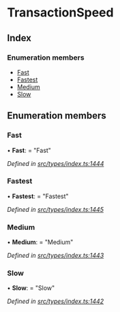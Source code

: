 # TransactionSpeed

## Index

### Enumeration members

* [Fast](_types_index_.transactionspeed.md#fast)
* [Fastest](_types_index_.transactionspeed.md#fastest)
* [Medium](_types_index_.transactionspeed.md#medium)
* [Slow](_types_index_.transactionspeed.md#slow)

## Enumeration members

### Fast

• **Fast**: = "Fast"

_Defined in_ [_src/types/index.ts:1444_](https://github.com/PolymathNetwork/polymath-sdk/blob/550676f/src/types/index.ts#L1444)

### Fastest

• **Fastest**: = "Fastest"

_Defined in_ [_src/types/index.ts:1445_](https://github.com/PolymathNetwork/polymath-sdk/blob/550676f/src/types/index.ts#L1445)

### Medium

• **Medium**: = "Medium"

_Defined in_ [_src/types/index.ts:1443_](https://github.com/PolymathNetwork/polymath-sdk/blob/550676f/src/types/index.ts#L1443)

### Slow

• **Slow**: = "Slow"

_Defined in_ [_src/types/index.ts:1442_](https://github.com/PolymathNetwork/polymath-sdk/blob/550676f/src/types/index.ts#L1442)

